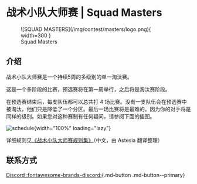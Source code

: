 # 战术小队大师赛 | Squad Masters

<figure markdown>
  ![SQUAD MASTERS](/img/contest/masters/logo.png){ width=300 }
  <figcaption>Squad Masters</figcaption>
</figure>

## 介绍

战术小队大师赛是一个持续5周的多级别的单一淘汰赛。

这是一个多阶段的比赛，预选赛将在第一周举行，之后将是淘汰赛阶段。

在预选赛结束后，每支队伍都可以总共打 4 场比赛。没有一支队伍会在预选赛中被淘汰，他们只是降低了一个分区。最后一场比赛将是最难的，因为你的对手将是同样的级别。如果您对这种赛制有任何疑问，请参阅下面的插图。


![schedule](/img/contest/masters/schedule.png){width="100%" loading="lazy"}

详细规则见[《战术小队大师赛规则集》](./ruleset)（中文，由 Astesia 翻译整理）

## 联系方式

[Discord :fontawesome-brands-discord:](https://discord.gg/gxtzjck9){.md-button .md-button--primary}